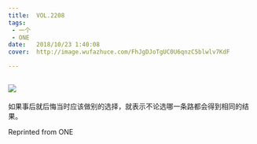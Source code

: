 ```yaml
---
title:	VOL.2208
tags:
 - 一个
 - ONE
date:	2018/10/23 1:40:08
cover:	http://image.wufazhuce.com/FhJgDJoTgUC0U6qnzC5blwlv7KdF

---
```

![](http://image.wufazhuce.com/FhJgDJoTgUC0U6qnzC5blwlv7KdF)
---

如果事后就后悔当时应该做别的选择，就表示不论选哪一条路都会得到相同的结果。
 
Reprinted from ONE
